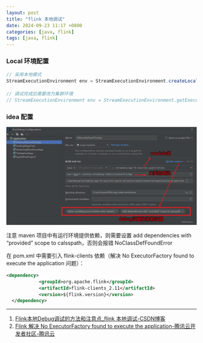 ```yaml
---
layout: post
title: "flink 本地调试"
date: 2024-09-23 11:17 +0800
categories: [java, flink]
tags: [java, flink]
---
```




### Local 环境配置

```java
// 采用本地模式
StreamExecutionEnvironment env = StreamExecutionEnvironment.createLocalEnvironment();

// 调试完成后需要改为集群环境
// StreamExecutionEnvironment env = StreamExecutionEnvironment.getExecutionEnvironment();
```



### idea 配置

![在这里插入图片描述](../../../assets/images/885bae771204f87ec047c61d0396b200.png)

注意 maven 项目中有运行环境提供依赖，则需要设置 add dependencies with “provided” scope to calsspath，否则会报错 NoClassDefFoundError

在 pom.xml 中需要引入 flink-clients 依赖（解决 No ExecutorFactory found to execute the application 问题）：

```xml
<dependency>
            <groupId>org.apache.flink</groupId>
            <artifactId>flink-clients_2.11</artifactId>
            <version>${flink.version}</version>
  </dependency>
```



---

1. [Flink本地Debug调试的方法和注意点_flink 本地调试-CSDN博客](https://blog.csdn.net/weixin_44883450/article/details/132882057)
2. [Flink 解决 No ExecutorFactory found to execute the application-腾讯云开发者社区-腾讯云](https://cloud.tencent.com/developer/article/1730029)

